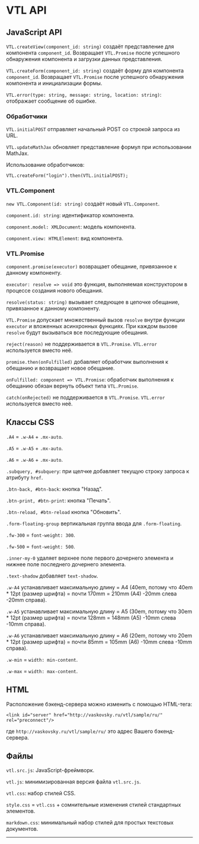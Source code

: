 # VTL API

## JavaScript API

`VTL.createView(component_id: string)` создаёт представление для компонента `component_id`.
Возвращает `VTL.Promise` после успешного обнаружения компонента и загрузки данных представления.

`VTL.createForm(component_id: string)` создаёт форму для компонента `component_id`.
Возвращает `VTL.Promise` после успешного обнаружения компонента и инициализации формы.

`VTL.error(type: string, message: string, location: string)`: отображает сообщение об ошибке.

### Обработчики

`VTL.initialPOST` отправляет начальный POST со строкой запроса из URL.

`VTL.updateMathJax` обновляет представление формул при использовании MathJax.

Использование обработчиков:
```
VTL.createForm("login").then(VTL.initialPOST);
```

### VTL.Component

`new VTL.Component(id: string)` создаёт новый `VTL.Component`.

`component.id: string`: идентификатор компонента.

`component.model: XMLDocument`: модель компонента.

`component.view: HTMLElement`: вид компонента.

### VTL.Promise

`component.promise(executor)` возвращает обещание, привязанное к данному компоненту.

`executor: resolve => void` это функция, выполняемая конструктором в процессе создания нового обещания.

`resolve(status: string)` вызывает следующее в цепочке обещание, привязанное к данному компоненту.

`VTL.Promise` допускает множественный вызов `resolve` внутри функции `executor` и вложенных асинхронных функциях.
При каждом вызове `resolve` будут вызываться все последующие обещания.

`reject(reason)` не поддерживается в `VTL.Promise`. `VTL.error` используется вместо неё.

`promise.then(onFulfilled)` добавляет обработчик выполнения к обещанию и возвращает новое обещание.

`onFulfilled: component => VTL.Promise`: обработчик выполнения к обещанию обязан вернуть объект типа `VTL.Promise`.

`catch(onRejected)` не поддерживается в `VTL.Promise`. `VTL.error` используется вместо неё.

## Классы CSS

`.A4` = `.w-A4` + `.mx-auto`.

`.A5` = `.w-A5` + `.mx-auto`.

`.A6` = `.w-A6` + `.mx-auto`.

`.subquery, #subquery`: при щелчке добавляет текущую строку запроса к атрибуту `href`.

`.btn-back, #btn-back`: кнопка "Назад".

`.btn-print, #btn-print`: кнопка "Печать".

`.btn-reload, #btn-reload` кнопка "Обновить".

`.form-floating-group` вертикальная группа ввода для `.form-floating`.

`.fw-300` = `font-weight: 300`.

`.fw-500` = `font-weight: 500`.

`.inner-my-0` удаляет верхнее поле первого дочернего элемента и нижнее поле последнего дочернего элемента.

`.text-shadow` добавляет `text-shadow`.

`.w-A4` устанавливает максимальную длину = A4
(40em, потому что 40em * 12pt (размер шрифта) =
 почти 170mm = 210mm (A4) -20mm слева -20mm справа).

`.w-A5` устанавливает максимальную длину = A5
(30em, потому что 30em * 12pt (размер шрифта) =
 почти 128mm = 148mm (A5) -10mm слева -10mm справа).

`.w-A6` устанавливает максимальную длину = A6
(20em, потому что 20em * 12pt (размер шрифта) =
 почти 85mm = 105mm (A6) -10mm слева -10mm справа).

`.w-min` = `width: min-content`.

`.w-max` = `width: max-content`.

## HTML

Расположение бэкенд-сервера можно изменить с помощью HTML-тега:
```
<link id="server" href="http://vaskovsky.ru/vtl/sample/ru/" rel="preconnect"/>
```
где `http://vaskovsky.ru/vtl/sample/ru/` это адрес Вашего бэкенд-сервера.

## Файлы

`vtl.src.js`: JavaScript-фреймворк.

`vtl.js`: минимизированная версия файла `vtl.src.js`.

`vtl.css`: набор стилей CSS.

`style.css` = `vtl.css` + сомнительные изменения стилей стандартных элементов.

`markdown.css`: минимальный набор стилей для простых текстовых документов.
________________________________________________________________________________
